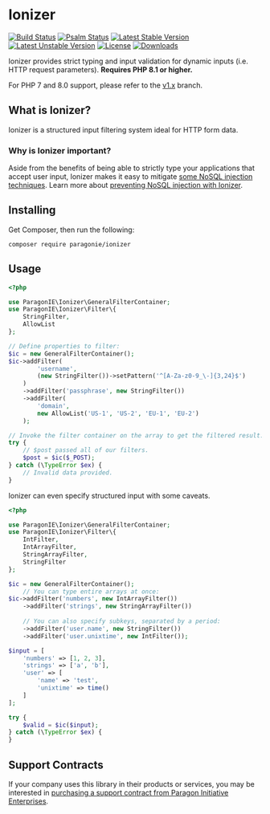 # Ionizer

[![Build Status](https://github.com/paragonie/ionizer/actions/workflows/ci.yml/badge.svg)](https://github.com/paragonie/ionizer/actions)
[![Psalm Status](https://github.com/paragonie/ionizer/actions/workflows/psalm.yml/badge.svg)](https://github.com/paragonie/ionizere/actions)
[![Latest Stable Version](https://poser.pugx.org/paragonie/ionizer/v/stable)](https://packagist.org/packages/paragonie/ionizer)
[![Latest Unstable Version](https://poser.pugx.org/paragonie/ionizer/v/unstable)](https://packagist.org/packages/paragonie/ionizer)
[![License](https://poser.pugx.org/paragonie/ionizer/license)](https://packagist.org/packages/paragonie/ionizer)
[![Downloads](https://img.shields.io/packagist/dt/paragonie/ionizer.svg)](https://packagist.org/packages/paragonie/ionizer)

Ionizer provides strict typing and input validation for dynamic inputs (i.e. HTTP request parameters).
**Requires PHP 8.1 or higher.** 

For PHP 7 and 8.0 support, please refer to the [v1.x](https://github.com/paragonie/ionizer/tree/v1.x) branch.

## What is Ionizer?

Ionizer is a structured input filtering system ideal for HTTP form data.

### Why is Ionizer important?

Aside from the benefits of being able to strictly type your applications that accept user input,
Ionizer makes it easy to mitigate [some NoSQL injection techniques](https://www.php.net/manual/en/mongodb.security.request_injection.php).
Learn more about [preventing NoSQL injection with Ionizer](docs/nosql-injection-prevention.md).

## Installing

Get Composer, then run the following:

```terminal
composer require paragonie/ionizer
```

## Usage

```php
<?php

use ParagonIE\Ionizer\GeneralFilterContainer;
use ParagonIE\Ionizer\Filter\{
    StringFilter,
    AllowList
};

// Define properties to filter:
$ic = new GeneralFilterContainer();
$ic->addFilter(
        'username',
        (new StringFilter())->setPattern('^[A-Za-z0-9_\-]{3,24}$')
    )
    ->addFilter('passphrase', new StringFilter())
    ->addFilter(
        'domain',
        new AllowList('US-1', 'US-2', 'EU-1', 'EU-2')
    );

// Invoke the filter container on the array to get the filtered result:
try {
    // $post passed all of our filters.
    $post = $ic($_POST);
} catch (\TypeError $ex) {
    // Invalid data provided.
}
```

Ionizer can even specify structured input with some caveats.

```php
<?php

use ParagonIE\Ionizer\GeneralFilterContainer;
use ParagonIE\Ionizer\Filter\{
    IntFilter,
    IntArrayFilter,
    StringArrayFilter,
    StringFilter
};

$ic = new GeneralFilterContainer();
    // You can type entire arrays at once:
$ic->addFilter('numbers', new IntArrayFilter())
    ->addFilter('strings', new StringArrayFilter())
    
    // You can also specify subkeys, separated by a period:
    ->addFilter('user.name', new StringFilter())
    ->addFilter('user.unixtime', new IntFilter());

$input = [
    'numbers' => [1, 2, 3],
    'strings' => ['a', 'b'],
    'user' => [
        'name' => 'test',
        'unixtime' => time()
    ]    
];

try {
    $valid = $ic($input);
} catch (\TypeError $ex) {
}
```

## Support Contracts

If your company uses this library in their products or services, you may be
interested in [purchasing a support contract from Paragon Initiative Enterprises](https://paragonie.com/enterprise).
